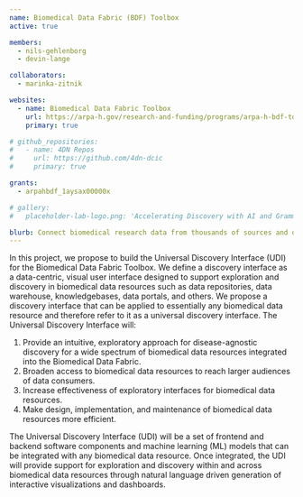 ```yaml
---
name: Biomedical Data Fabric (BDF) Toolbox
active: true

members:
  - nils-gehlenborg
  - devin-lange

collaborators:
  - marinka-zitnik

websites:
  - name: Biomedical Data Fabric Toolbox
    url: https://arpa-h.gov/research-and-funding/programs/arpa-h-bdf-toolbox
    primary: true

# github_repositories:
#   - name: 4DN Repos
#     url: https://github.com/4dn-dcic
#     primary: true

grants:
  - arpahbdf_1aysax00000x

# gallery:
#   placeholder-lab-logo.png: 'Accelerating Discovery with AI and Grammar-based Visual Exploration Interfaces for Biomedical Data Repositories'

blurb: Connect biomedical research data from thousands of sources and overcome barriers caused by incompatible data dialects.
---
```


In this project, we propose to build the Universal Discovery Interface (UDI) for the Biomedical Data Fabric Toolbox. We define a discovery interface as a data-centric, visual user interface designed to support exploration and discovery in biomedical data resources such as data repositories, data warehouse, knowledgebases, data portals, and others. We propose a discovery interface that can be applied to essentially any biomedical data resource and therefore refer to it as a universal discovery interface. The Universal Discovery Interface will:
  1) Provide an intuitive, exploratory approach for disease-agnostic discovery for a wide spectrum of biomedical data resources integrated into the Biomedical Data Fabric.
  2) Broaden access to biomedical data resources to reach larger audiences of data consumers.
  3) Increase effectiveness of exploratory interfaces for biomedical data resources.
  4) Make design, implementation, and maintenance of biomedical data resources more efficient.

The Universal Discovery Interface (UDI) will be a set of frontend and backend software components and machine learning (ML) models that can be integrated with any biomedical data resource. Once integrated, the UDI will provide support for exploration and discovery within and across biomedical data resources through natural language driven generation of interactive visualizations and dashboards.
